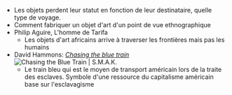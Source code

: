 - Les objets perdent leur statut en fonction de leur destinataire, quelle type de voyage.
- Comment fabriquer un objet d'art d'un point de vue ethnographique
- Philip Aguire, L'homme de Tarifa
	- Les objets d'art africains arrive à traverser les frontières mais pas les humains
- David Hammons: [*Chasing the blue train*](https://www.switchonpaper.com/en/profile/artist/david-hammons-improvising-unpredictability/) ![Chasing the Blue Train | S.M.A.K.](https://smak.be/volumes/artworks/_800x418_crop_center-center_82_none/22f45f79-f8c0-bd78-e4bf-f49f346fcca7.jpg?mtime=1711545090)
	- Le train bleu qui est le moyen de transport américain lors de la traite des esclaves. Symbole d'une ressource du capitalisme américain base sur l'esclavagisme